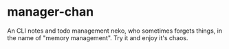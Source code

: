 # manager-chan
An CLI notes and todo management neko, who sometimes forgets things, in the name of "memory management". Try it and enjoy it's chaos.
